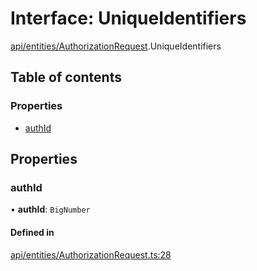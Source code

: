 # Interface: UniqueIdentifiers

[api/entities/AuthorizationRequest](../wiki/api.entities.AuthorizationRequest).UniqueIdentifiers

## Table of contents

### Properties

- [authId](../wiki/api.entities.AuthorizationRequest.UniqueIdentifiers#authid)

## Properties

### authId

• **authId**: `BigNumber`

#### Defined in

[api/entities/AuthorizationRequest.ts:28](https://github.com/PolymathNetwork/polymesh-sdk/blob/31dfa0dc/src/api/entities/AuthorizationRequest.ts#L28)
